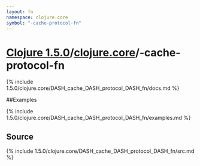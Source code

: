 ```yaml
---
layout: fn
namespace: clojure.core
symbol: "-cache-protocol-fn"
---
```


# [Clojure 1.5.0](../../)/[clojure.core](../)/-cache-protocol-fn

{% include 1.5.0/clojure.core/DASH_cache_DASH_protocol_DASH_fn/docs.md %}

##Examples

{% include 1.5.0/clojure.core/DASH_cache_DASH_protocol_DASH_fn/examples.md %}
## Source
{% include 1.5.0/clojure.core/DASH_cache_DASH_protocol_DASH_fn/src.md %}

